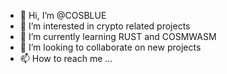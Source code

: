 - 👋 Hi, I’m @COSBLUE
- 👀 I’m interested in crypto related projects
- 🌱 I’m currently learning RUST and COSMWASM
- 💞️ I’m looking to collaborate on new projects
- 📫 How to reach me ...

<!---
COSBLUE/COSBLUE is a ✨ special ✨ repository because its `README.md` (this file) appears on your GitHub profile.
You can click the Preview link to take a look at your changes.
--->
